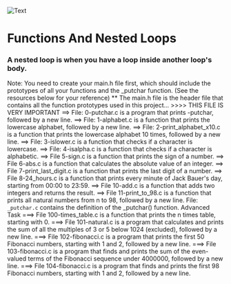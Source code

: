 ![Text](https://github.com/Nureex/Files/blob/master/Photos/Loops.gif=400x400)

# Functions And Nested Loops
### A nested loop is when you have a loop inside another loop's body.

Note: You need to create your main.h file first, which should include the prototypes of all your functions and the _putchar function. (See the resources below for your reference)
** The main.h file is the header file that contains all the function prototypes used in this project... >>>> THIS FILE IS VERY IMPORTANT
==> File: 0-putchar.c is a program that prints -putchar, followed by a new line.
==> File: 1-alphabet.c is a function that prints the lowercase alphabet, followed by a new line.
==> File: 2-print_alphabet_x10.c is a function that prints the lowercase alphabet 10 times, followed by a new line.
==> File: 3-islower.c is a function that checks if a character is lowercase.
==> File: 4-isalpha.c is a function that checks if a character is alphabetic.
==> File 5-sign.c is a function that prints the sign of a number.
==> File 6-abs.c is a function that calculates the absolute value of an integer.
==> File 7-print_last_digit.c is a function that prints the last digit of a number.
==> File 8-24_hours.c is a function that prints every minute of Jack Bauer's day, starting from 00:00 to 23:59.
==> File 10-add.c is a function that adds two integers and returns the result.
==> File 11-print_to_98.c is a function that prints all natural numbers from n to 98, followed by a new line.
File: `_putchar.c` contains the definition of the _putchar() function.
Advanced Task
===> File 100-times_table.c is a function that prints the n times table, starting with 0.
===> File 101-natural.c is a program that calculates and prints the sum of all the multiples of 3 or 5 below 1024 (excluded), followed by a new line.
===> File 102-fibonacci.c is a program that prints the first 50 Fibonacci numbers, starting with 1 and 2, followed by a new line.
===> File 103-fibonacci.c is a program that finds and prints the sum of the even-valued terms of the Fibonacci sequence under 4000000, followed by a new line.
===> File 104-fibonacci.c is a program that finds and prints the first 98 Fibonacci numbers, starting with 1 and 2, followed by a new line.
